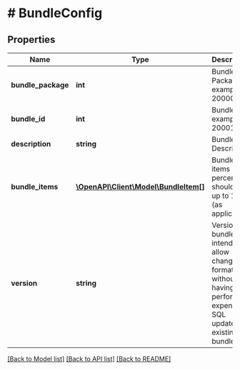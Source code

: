 # # BundleConfig

## Properties

Name | Type | Description | Notes
------------ | ------------- | ------------- | -------------
**bundle_package** | **int** | Bundle Package - example:  20000 | [optional]
**bundle_id** | **int** | Bundle Id - example:  20001 | [optional]
**description** | **string** | Bundle Description | [optional]
**bundle_items** | [**\OpenAPI\Client\Model\BundleItem[]**](BundleItem.md) | Bundled items - percentage should add up to 100% (as applicable) | [optional]
**version** | **string** | Version for bundle - intended to allow changes to format   without having to perform expensive SQL updates on existing bundles | [optional]

[[Back to Model list]](../../README.md#models) [[Back to API list]](../../README.md#endpoints) [[Back to README]](../../README.md)
